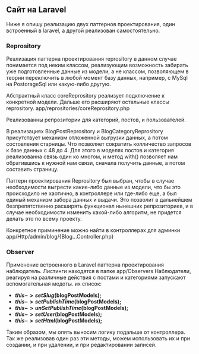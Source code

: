 ## Сайт на Laravel

Ниже я опишу реализацию двух паттернов проектирования, один встроенный в laravel, а другой реализован самостоятельно.

### Reprository

Реализация паттерна проектирования reprository в данном случае понимается под неким классом,
реализующим возможность забирать уже подготовленные данные из модели, а не классом, позволяющем в теории переключить в любой момент базу данных, например, с MySql на PostorageSql или какую-либо другую.

Абстрактный класс coreReprository реализует подключение к конкретной модели. Дальше его расширяют остальные классы reprository.
app/reprositories/coreReprository.php

Реализованны репрозитории для категорий, постов, и пользователей.

В реализациях BlogPostReprository и BlogCategoryReprository присутствует механизм отложенной выгрузки данных, а потом состовления старницы. Что позволяет сократить колличество запросов к базе данных с 48 до 4. Для этого в моделях постов и категория реализованна связь один ко многом, и метод with() позволяет нам обратившись к нужной нам связи, сначала получить данные, а потом составить страницу.

Паттерн проектирования Reprository был выбран, чтобы в случае необходимости выгрести какие-либо данные из модели, что бы это происходило не хаотично, в контроллере или где-либо еще, а был единый механизм забора данных и выдачи. Это позволит в дальнейшем безпрепятственно расширять функционал нынешних репрозиториев, и в случае необходимости изменить какой-либо алгоритм, не придется делать это по всему проекту.

Конкретное приминение можно найти в контроллерах для админки app/Http/admin/blog/{Blog...Controller.php}

### Observer

Применение встроенного в Laravel паттерна проектирования наблюдатель. Листинги находятся в папке app/Observers
Наблюдатели, реагируя на различные действия с постами и категориями запускают вспомогательная медоты. их список:

- **$this->setSlug($blogPostModels);**
- **$this->setPublishTime($blogPostModels);**
- **$this->unSetPublishTime($blogPostModels);**
- **$this->setUser($blogPostModels);**
- **$this->setHtml($blogPostModels);**

Таким образом, мы опять выносим логику подальше от контроллера. Так же реализовав один раз эти методы, можем использовать их и при создании, и при удалении, и при редактировании записей.




